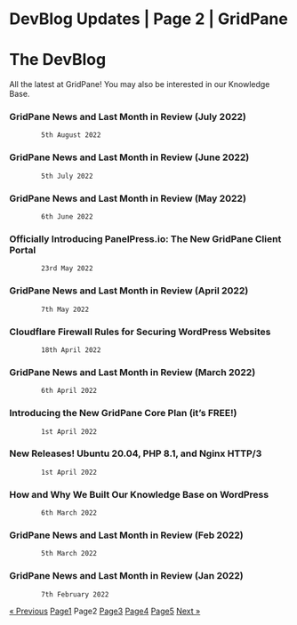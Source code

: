 # DevBlog Updates | Page 2 | GridPane

# The DevBlog

 

All the latest at GridPane! You may also be interested in our Knowledge Base.

 

[](https://gridpane.com/blog/gridpane-news-and-last-month-in-review-july-2022/)

### GridPane News and Last Month in Review (July 2022)

			5th August 2022		

[](https://gridpane.com/blog/gridpane-news-and-last-month-in-review-june-2022/)

### GridPane News and Last Month in Review (June 2022)

			5th July 2022		

[](https://gridpane.com/blog/gridpane-news-and-last-month-in-review-may-2022/)

### GridPane News and Last Month in Review (May 2022)

			6th June 2022		

[](https://gridpane.com/blog/introducing-panelpress-the-new-client-portal/)

### Officially Introducing PanelPress.io: The New GridPane Client Portal

			23rd May 2022		

[](https://gridpane.com/blog/gridpane-news-and-last-month-in-review-april-2022/)

### GridPane News and Last Month in Review (April 2022)

			7th May 2022		

[](https://gridpane.com/blog/cloudflare-firewall-rules-for-securing-wordpress-websites/)

### Cloudflare Firewall Rules for Securing WordPress Websites

			18th April 2022		

[](https://gridpane.com/blog/gridpane-news-and-last-month-in-review-march-2022/)

### GridPane News and Last Month in Review (March 2022)

			6th April 2022		

[](https://gridpane.com/blog/introducing-gridpane-core/)

### Introducing the New GridPane Core Plan (it’s FREE!)

			1st April 2022		

[](https://gridpane.com/blog/new-releases-ubuntu-20-04-and-more/)

### New Releases! Ubuntu 20.04, PHP 8.1, and Nginx HTTP/3

			1st April 2022		

[](https://gridpane.com/blog/how-and-why-we-built-our-knowledge-base-on-wordpress/)

### How and Why We Built Our Knowledge Base on WordPress

			6th March 2022		

[](https://gridpane.com/blog/gridpane-news-and-last-month-in-review-feb-2022/)

### GridPane News and Last Month in Review (Feb 2022)

			5th March 2022		

[](https://gridpane.com/blog/gridpane-news-and-last-month-in-review-jan-2022/)

### GridPane News and Last Month in Review (Jan 2022)

			7th February 2022		

[« Previous](https://gridpane.com/blog/)
[Page1](https://gridpane.com/blog/)
Page2
[Page3](https://gridpane.com/blog/page/3/)
[Page4](https://gridpane.com/blog/page/4/)
[Page5](https://gridpane.com/blog/page/5/)
[Next »](https://gridpane.com/blog/page/3/) 

